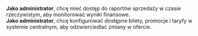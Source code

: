 **Jako administrator**, chcę mieć dostęp do raportów sprzedaży w czasie rzeczywistym, aby monitorować wyniki finansowe.\
**Jako administrator**, chcę konfigurować dostępne bilety, promocje i taryfy w systemie centralnym, aby odzwierciedlać zmiany w ofercie.